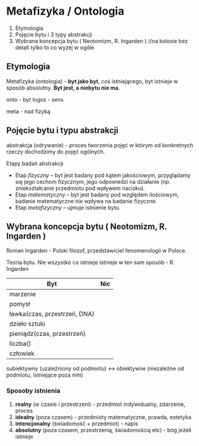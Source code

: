 # Metafizyka / Ontologia
1. Etymologia
2. Pojęcie bytu i 3 typy abstrakcji 
3. Wybrana koncepcja bytu ( Neotomizm, R. Ingarden )
//na kolosie bez detali tylko to co wyzej w ogóle

## Etymologia
Metafizyka  (ontologia) - **byt jako byt**, coś istniejącego, byt istnieje w sposób absolutny.
**Byt jest, a niebytu nie ma.**

onto - byt
logos - sens

meta - nad
fizyką

## Pojęcie bytu i typu abstrakcji

abstrakcja (odrywanie) - proces tworzenia pojęć w którym od konkretnych rzeczy dochodzimy do pojęć ogólnych.

Etapy badań abstrakcji
-   Etap _fizyczny_ – byt jest badany pod kątem jakościowym, przyglądamy się jego cechom fizycznym, jego odpowiedzi na działanie (np. zniekształcanie przedmiotu pod wpływem nacisku).
-   Etap _matematyczny_ – byt jest badany pod względem ilościowym, badanie matematyczne nie wpływa na badanie fizyczne.
-   Etap _metafizyczny_ – ujmuje istnienie bytu.


## Wybrana koncepcja bytu ( Neotomizm, R. Ingarden )

Roman Ingarden - Polski filozof, przedstawiciel fenomenologii w Polsce.

Teoria bytu.
Nie wszystko co istnieje istnieje w ten sam sposób - R. Ingarden 

| Byt                          | Nic |
| ---------------------------- | --- |
| marzenie                     |     |
| pomysł                       |     |
| ławka(czas, przestrzeń, DNA) |     |
| dzieło sztuki                |     |
| pieniądz(czas, przestrzeń)   |     |
| liczba()|     |
| człowiek                     |     |

subiektywny (uzależniony od podmiotu) <-> obiektywne (niezależne od podmiotu, istniejące poza nim)

### Sposoby istnienia
1. **realny** (w czasie i przestrzeni) - przedmiot indywidualny, zdarzenie, proces
2. **idealny** (poza czasem) - przedmioty matematyczne, prawda, estetyka
3. **intencjonalny** (świadomość + przedmiot) - napis
4. **absolutny** (poza czasem, przestrzenią, świadomością etc) - bóg jeżeli istnieje
